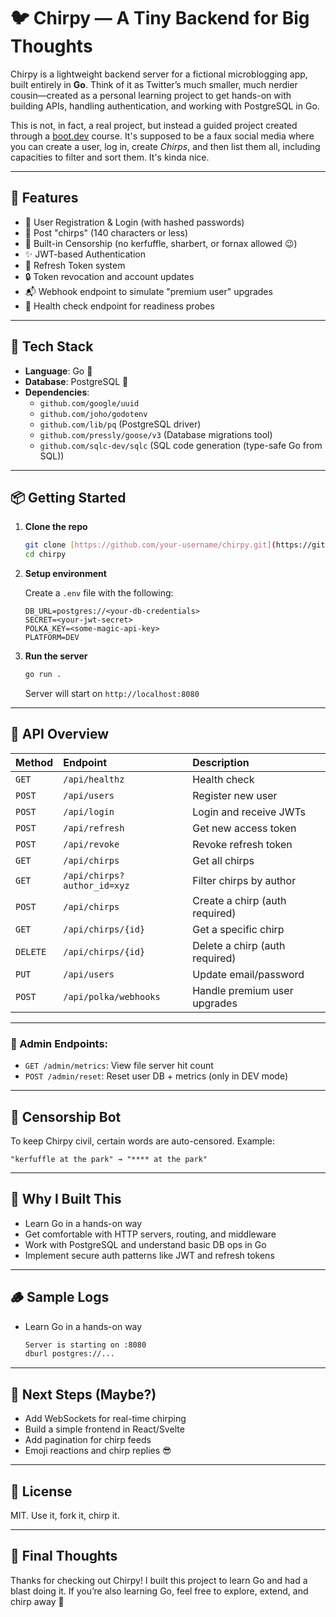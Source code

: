 # 🐦 Chirpy — A Tiny Backend for Big Thoughts

Chirpy is a lightweight backend server for a fictional microblogging app, built entirely in **Go**. Think of it as Twitter’s much smaller, much nerdier cousin—created as a personal learning project to get hands-on with building APIs, handling authentication, and working with PostgreSQL in Go.

This is not, in fact, a real project, but instead a guided project created through a [boot.dev](https://www.boot.dev) course. It's supposed to be a faux social media where you can create a user, log in, create *Chirps*, and then list them all, including capacities to filter and sort them. It's kinda nice.

---

## 🚀 Features

* 🔐 User Registration & Login (with hashed passwords)
* 🐣 Post "chirps" (140 characters or less)
* 🚫 Built-in Censorship (no kerfuffle, sharbert, or fornax allowed 😉)
* ✨ JWT-based Authentication
* 🔁 Refresh Token system
* 🔒 Token revocation and account updates
* 📬 Webhook endpoint to simulate "premium user" upgrades
* 🧪 Health check endpoint for readiness probes

---

## 🧰 Tech Stack

* **Language**: Go 🐹
* **Database**: PostgreSQL 🐘
* **Dependencies**:
    * `github.com/google/uuid`
    * `github.com/joho/godotenv`
    * `github.com/lib/pq` (PostgreSQL driver)
    * `github.com/pressly/goose/v3` (Database migrations tool)
    * `github.com/sqlc-dev/sqlc` (SQL code generation (type-safe Go from SQL))


---

## 📦 Getting Started

1.  **Clone the repo**

    ```bash
    git clone [https://github.com/your-username/chirpy.git](https://github.com/your-username/chirpy.git)
    cd chirpy
    ```

2.  **Setup environment**

    Create a `.env` file with the following:

    ```env
    DB_URL=postgres://<your-db-credentials>
    SECRET=<your-jwt-secret>
    POLKA_KEY=<some-magic-api-key>
    PLATFORM=DEV
    ```

3.  **Run the server**

    ```bash
    go run .
    ```

    Server will start on `http://localhost:8080`

---

## 🧪 API Overview

| Method | Endpoint | Description |
| :----- | :------- | :---------- |
| `GET` | `/api/healthz` | Health check |
| `POST` | `/api/users` | Register new user |
| `POST` | `/api/login` | Login and receive JWTs |
| `POST` | `/api/refresh` | Get new access token |
| `POST` | `/api/revoke` | Revoke refresh token |
| `GET` | `/api/chirps` | Get all chirps |
| `GET` | `/api/chirps?author_id=xyz` | Filter chirps by author |
| `POST` | `/api/chirps` | Create a chirp (auth required) |
| `GET` | `/api/chirps/{id}` | Get a specific chirp |
| `DELETE` | `/api/chirps/{id}` | Delete a chirp (auth required) |
| `PUT` | `/api/users` | Update email/password |
| `POST` | `/api/polka/webhooks` | Handle premium user upgrades |

---

### 🔧 Admin Endpoints:

* `GET /admin/metrics`: View file server hit count
* `POST /admin/reset`: Reset user DB + metrics (only in DEV mode)

---

## 🤖 Censorship Bot

To keep Chirpy civil, certain words are auto-censored. Example:

```arduino
"kerfuffle at the park" → "**** at the park"
```

---

## 🧠 Why I Built This 

* Learn Go in a hands-on way
* Get comfortable with HTTP servers, routing, and middleware
* Work with PostgreSQL and understand basic DB ops in Go
* Implement secure auth patterns like JWT and refresh tokens

---

## 🪵 Sample Logs 

* Learn Go in a hands-on way
    ```bash
    Server is starting on :8080
    dburl postgres://...
    ```
---

## 🎯 Next Steps (Maybe?)

* Add WebSockets for real-time chirping
* Build a simple frontend in React/Svelte
* Add pagination for chirp feeds
* Emoji reactions and chirp replies 😎

---

## 📝 License

MIT. Use it, fork it, chirp it.

---

## 🙌 Final Thoughts

Thanks for checking out Chirpy!
I built this project to learn Go and had a blast doing it.
If you’re also learning Go, feel free to explore, extend, and chirp away 🚀